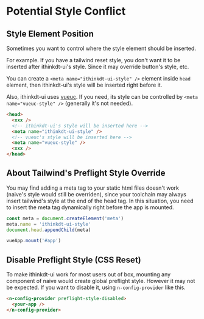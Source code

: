 # Potential Style Conflict

## Style Element Position

Sometimes you want to control where the style element should be inserted.

For example. If you have a tailwind reset style, you don't want it to be inserted after ithinkdt-ui's style. Since it may override button's style, etc.

You can create a `<meta name="ithinkdt-ui-style" />` element inside `head` element, then ithinkdt-ui's style will be inserted right before it.

Also, ithinkdt-ui uses [vueuc](https://github.com/07akioni/vueuc). If you need, its style can be controlled by `<meta name="vueuc-style" />` (generally it's not needed).

```html
<head>
  <xxx />
  <!-- ithinkdt-ui's style will be inserted here -->
  <meta name="ithinkdt-ui-style" />
  <!-- vueuc's style will be inserted here -->
  <meta name="vueuc-style" />
  <xxx />
</head>
```

## About Tailwind's Preflight Style Override

You may find adding a meta tag to your static html files doesn't work (naive's style would still be overriden), since your toolchain may always insert tailwind's style at the end of the head tag. In this situation, you need to insert the meta tag dynamically right before the app is mounted.

```ts
const meta = document.createElement('meta')
meta.name = 'ithinkdt-ui-style'
document.head.appendChild(meta)

vueApp.mount('#app')
```

## Disable Preflight Style (CSS Reset)

To make ithinkdt-ui work for most users out of box, mounting any component of naive would create global preflight style. However it may not be expected. If you want to disable it, using `n-config-provider` like this.

```html
<n-config-provider preflight-style-disabled>
  <your-app />
</n-config-provider>
```
